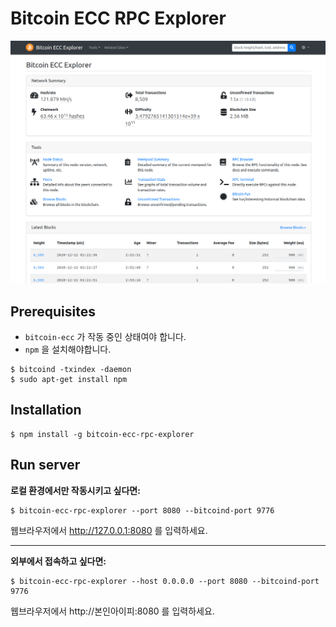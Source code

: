 # Bitcoin ECC RPC Explorer

![image](./images/bitcoin_ecc_rpc_explorer.PNG)



## Prerequisites

- `bitcoin-ecc` 가 작동 중인 상태여야 합니다.
- `npm` 을 설치해야합니다.

```shell
$ bitcoind -txindex -daemon
$ sudo apt-get install npm
```



## Installation

```shell
$ npm install -g bitcoin-ecc-rpc-explorer
```



## Run server

**로컬 환경에서만 작동시키고 싶다면:**

```shell
$ bitcoin-ecc-rpc-explorer --port 8080 --bitcoind-port 9776
```

웹브라우저에서 http://127.0.0.1:8080 를 입력하세요.


<hr>

**외부에서 접속하고 싶다면:**

```shell
$ bitcoin-ecc-rpc-explorer --host 0.0.0.0 --port 8080 --bitcoind-port 9776
```

웹브라우저에서 http://본인아이피:8080 를 입력하세요.    